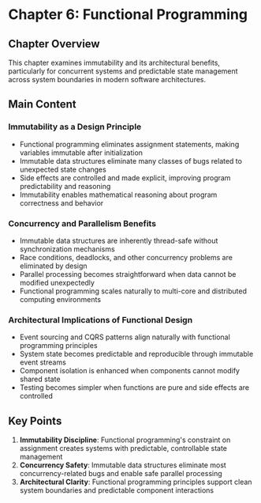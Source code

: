 # Chapter 6: Functional Programming

## Chapter Overview
This chapter examines immutability and its architectural benefits, particularly for concurrent systems and predictable state management across system boundaries in modern software architectures.

## Main Content

### Immutability as a Design Principle
- Functional programming eliminates assignment statements, making variables immutable after initialization
- Immutable data structures eliminate many classes of bugs related to unexpected state changes
- Side effects are controlled and made explicit, improving program predictability and reasoning
- Immutability enables mathematical reasoning about program correctness and behavior

### Concurrency and Parallelism Benefits
- Immutable data structures are inherently thread-safe without synchronization mechanisms
- Race conditions, deadlocks, and other concurrency problems are eliminated by design
- Parallel processing becomes straightforward when data cannot be modified unexpectedly
- Functional programming scales naturally to multi-core and distributed computing environments

### Architectural Implications of Functional Design
- Event sourcing and CQRS patterns align naturally with functional programming principles
- System state becomes predictable and reproducible through immutable event streams
- Component isolation is enhanced when components cannot modify shared state
- Testing becomes simpler when functions are pure and side effects are controlled

## Key Points
1. **Immutability Discipline**: Functional programming's constraint on assignment creates systems with predictable, controllable state management
2. **Concurrency Safety**: Immutable data structures eliminate most concurrency-related bugs and enable safe parallel processing
3. **Architectural Clarity**: Functional programming principles support clean system boundaries and predictable component interactions